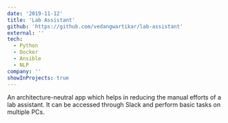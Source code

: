```yaml
---
date: '2019-11-12'
title: 'Lab Assistant'
github: 'https://github.com/vedangwartikar/lab-assistant'
external: ''
tech:
  - Python
  - Docker
  - Ansible
  - NLP
company: ''
showInProjects: true
---
```


An architecture-neutral app which helps in reducing the manual efforts of a lab assistant. It can be accessed through Slack and perform basic tasks on multiple PCs.
